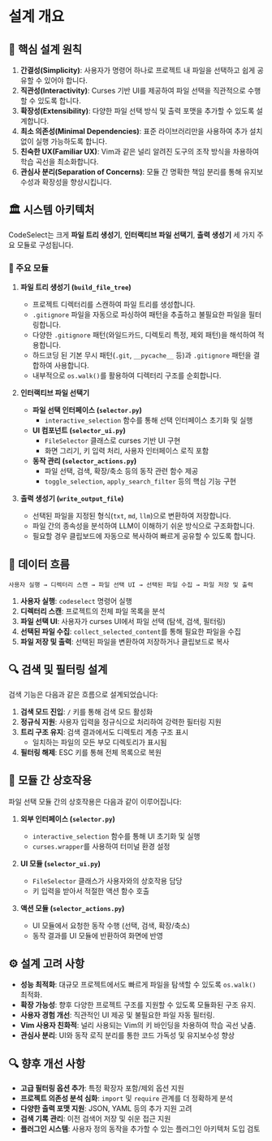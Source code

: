 # 설계 개요

## 🎯 핵심 설계 원칙
1. **간결성(Simplicity)**: 사용자가 명령어 하나로 프로젝트 내 파일을 선택하고 쉽게 공유할 수 있어야 합니다.
2. **직관성(Interactivity)**: Curses 기반 UI를 제공하여 파일 선택을 직관적으로 수행할 수 있도록 합니다.
3. **확장성(Extensibility)**: 다양한 파일 선택 방식 및 출력 포맷을 추가할 수 있도록 설계합니다.
4. **최소 의존성(Minimal Dependencies)**: 표준 라이브러리만을 사용하여 추가 설치 없이 실행 가능하도록 합니다.
5. **친숙한 UX(Familiar UX)**: Vim과 같은 널리 알려진 도구의 조작 방식을 차용하여 학습 곡선을 최소화합니다.
6. **관심사 분리(Separation of Concerns)**: 모듈 간 명확한 책임 분리를 통해 유지보수성과 확장성을 향상시킵니다.

## 🏛 시스템 아키텍처
CodeSelect는 크게 **파일 트리 생성기**, **인터랙티브 파일 선택기**, **출력 생성기** 세 가지 주요 모듈로 구성됩니다.

### 📂 주요 모듈
1. **파일 트리 생성기 (`build_file_tree`)**
   - 프로젝트 디렉터리를 스캔하여 파일 트리를 생성합니다.
   - `.gitignore` 파일을 자동으로 파싱하여 패턴을 추출하고 불필요한 파일을 필터링합니다.
   - 다양한 `.gitignore` 패턴(와일드카드, 디렉토리 특정, 제외 패턴)을 해석하여 적용합니다.
   - 하드코딩 된 기본 무시 패턴(`.git`, `__pycache__` 등)과 `.gitignore` 패턴을 결합하여 사용합니다.
   - 내부적으로 `os.walk()`를 활용하여 디렉터리 구조를 순회합니다.

2. **인터랙티브 파일 선택기**
   - **파일 선택 인터페이스 (`selector.py`)**
     - `interactive_selection` 함수를 통해 선택 인터페이스 초기화 및 실행
   - **UI 컴포넌트 (`selector_ui.py`)**
     - `FileSelector` 클래스로 curses 기반 UI 구현
     - 화면 그리기, 키 입력 처리, 사용자 인터페이스 로직 포함
   - **동작 관리 (`selector_actions.py`)**
     - 파일 선택, 검색, 확장/축소 등의 동작 관련 함수 제공
     - `toggle_selection`, `apply_search_filter` 등의 핵심 기능 구현

3. **출력 생성기 (`write_output_file`)**
   - 선택된 파일을 지정된 형식(`txt`, `md`, `llm`)으로 변환하여 저장합니다.
   - 파일 간의 종속성을 분석하여 LLM이 이해하기 쉬운 방식으로 구조화합니다.
   - 필요할 경우 클립보드에 자동으로 복사하여 빠르게 공유할 수 있도록 합니다.

## 🔄 데이터 흐름
```
사용자 실행 → 디렉터리 스캔 → 파일 선택 UI → 선택된 파일 수집 → 파일 저장 및 출력
```
1. **사용자 실행**: `codeselect` 명령어 실행
2. **디렉터리 스캔**: 프로젝트의 전체 파일 목록을 분석
3. **파일 선택 UI**: 사용자가 curses UI에서 파일 선택 (탐색, 검색, 필터링)
4. **선택된 파일 수집**: `collect_selected_content`를 통해 필요한 파일을 수집
5. **파일 저장 및 출력**: 선택된 파일을 변환하여 저장하거나 클립보드로 복사

## 🔍 검색 및 필터링 설계
검색 기능은 다음과 같은 흐름으로 설계되었습니다:

1. **검색 모드 진입**: `/` 키를 통해 검색 모드 활성화
2. **정규식 지원**: 사용자 입력을 정규식으로 처리하여 강력한 필터링 지원
3. **트리 구조 유지**: 검색 결과에서도 디렉토리 계층 구조 표시
   - 일치하는 파일의 모든 부모 디렉토리가 표시됨
4. **필터링 해제**: ESC 키를 통해 전체 목록으로 복원

## 🔄 모듈 간 상호작용
파일 선택 모듈 간의 상호작용은 다음과 같이 이루어집니다:

1. **외부 인터페이스 (`selector.py`)**
   - `interactive_selection` 함수를 통해 UI 초기화 및 실행
   - `curses.wrapper`를 사용하여 터미널 환경 설정

2. **UI 모듈 (`selector_ui.py`)**
   - `FileSelector` 클래스가 사용자와의 상호작용 담당
   - 키 입력을 받아서 적절한 액션 함수 호출

3. **액션 모듈 (`selector_actions.py`)**
   - UI 모듈에서 요청한 동작 수행 (선택, 검색, 확장/축소)
   - 동작 결과를 UI 모듈에 반환하여 화면에 반영

## ⚙️ 설계 고려 사항
- **성능 최적화**: 대규모 프로젝트에서도 빠르게 파일을 탐색할 수 있도록 `os.walk()` 최적화.
- **확장 가능성**: 향후 다양한 프로젝트 구조를 지원할 수 있도록 모듈화된 구조 유지.
- **사용자 경험 개선**: 직관적인 UI 제공 및 불필요한 파일 자동 필터링.
- **Vim 사용자 친화적**: 널리 사용되는 Vim의 키 바인딩을 차용하여 학습 곡선 낮춤.
- **관심사 분리**: UI와 동작 로직 분리를 통한 코드 가독성 및 유지보수성 향상

## 🔍 향후 개선 사항
- **고급 필터링 옵션 추가**: 특정 확장자 포함/제외 옵션 지원
- **프로젝트 의존성 분석 심화**: `import` 및 `require` 관계를 더 정확하게 분석
- **다양한 출력 포맷 지원**: JSON, YAML 등의 추가 지원 고려
- **검색 기록 관리**: 이전 검색어 저장 및 쉬운 접근 지원
- **플러그인 시스템**: 사용자 정의 동작을 추가할 수 있는 플러그인 아키텍처 도입 검토
